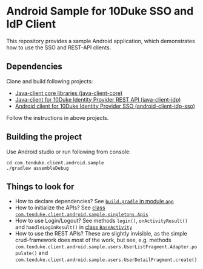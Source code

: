# Android Sample for 10Duke SSO and IdP Client

This repository provides a sample Android application, which demonstrates how to use the SSO and
REST-API clients.


## Dependencies

Clone and build following projects:
* [Java-client core libraries (java-client-core)](https://github.com/10Duke/java-client-core)
* [Java-client for 10Duke Identity Provider REST API (java-client-idp)](https://github.com/10Duke/java-client-idp)
* [Android client for 10Duke Identity Provider SSO (android-client-idp-sso)](https://github.com/10Duke/android-client-idp-sso)

Follow the instructions in above projects.


## Building the project

Use Android studio or run following from console:

```console
cd com.tenduke.client.android.sample
./gradlew assembleDebug
```

## Things to look for

* How to declare dependencies? See [`build.gradle` in module `app`](./com.tenduke.client.android.sample/app/build.gradle)
* How to initialize the APIs? See [class `com.tenduke.client.android.sample.singletons.Apis`](./com.tenduke.client.android.sample/app/src/main/java/com/tenduke/client/android/sample/singletons/Apis.java)
* How to use Login/Logout? See methods `login()`, `onActivityResult()` and `handleLoginResult()` in
  [class `BaseActivity`](./com.tenduke.client.android.sample/app/src/main/java/com/tenduke/client/android/sample/BaseActivity.java)
* How to use the REST APIs? These are slightly invisible, as the simple crud-framework does most of
  the work, but see, e.g. methods `com.tenduke.client.android.sample.users.UserListFragment.Adapter.populate()`
  and `com.tenduke.client.android.sample.users.UserDetailFragment.create()`


